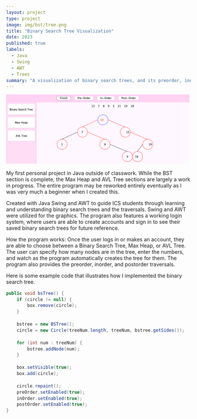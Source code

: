 ```yaml
---
layout: project
type: project
image: img/bst/tree.png
title: "Binary Search Tree Visualization"
date: 2023
published: true
labels:
  - Java
  - Swing
  - AWT
  - Trees
summary: "A visualization of binary search trees, and its preorder, inorder, and postorder."
---
```


<div class="text-center p-4">
  <img width="500px" src="../img/bst/bst.png" class="img-thumbnail" >
</div>

My first personal project in Java outside of classwork. While the BST section is complete, the Max Heap and AVL Tree sections are largely a work in progress. The entire program may be reworked entirely eventually as I was very much a beginner when I created this.

Created with Java Swing and AWT to guide ICS students through learning and understanding binary search trees and the traversals. Swing and AWT were utilized for the graphics. The program also features a working login system, where users are able to create accounts and sign in to see their saved binary search trees for future reference.

How the program works:
Once the user logs in or makes an account, they are able to choose between a Binary Search Tree, Max Heap, or AVL Tree. The user can specify how many nodes are in the tree, enter the numbers, and watch as the program automatically creates the tree for them. The program also provides the preorder, inorder, and postorder traversals.

Here is some example code that illustrates how I implemented the binary search tree.

```java
public void bsTree() {
	if (circle != null) {
		box.remove(circle);
	}

	bstree = new BSTree();
	circle = new Circle(treeNum.length, treeNum, bstree.getSides());
		
	for (int num : treeNum) {
		bstree.addNode(num);
	}
		
	box.setVisible(true);
	box.add(circle);

	circle.repaint();
	preOrder.setEnabled(true);
	inOrder.setEnabled(true);
	postOrder.setEnabled(true);
}
```
